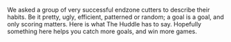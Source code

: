 We asked a group of very successful endzone cutters to describe their
habits. Be it pretty, ugly, efficient, patterned or random; a goal is a
goal, and only scoring matters. Here is what The Huddle has to say.
Hopefully something here helps you catch more goals, and win more games.
